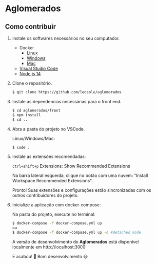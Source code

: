 # Aglomerados

## Como contribuir

1. Instale os softwares necessários no seu computador.

    - Docker
       - [Linux](https://docs.docker.com/engine/install)
       - [Windows](https://docs.docker.com/docker-for-windows/install)
       - [Mac](https://docs.docker.com/docker-for-mac/install)
    - [Visual Studio Code](https://code.visualstudio.com/download)
    - [Node.js 14](https://nodejs.org)

2. Clone o repositório.

    ```bash
    $ git clone https://github.com/leosole/aglomerados
    ```

3. Instale as dependencias necessárias para o front end.

    ```bash
    $ cd aglomerados/front
    $ npm install
    $ cd ..
    ```

4. Abra a pasta do projeto no VSCode.

    Linux/Windows/Mac:
    ```bash
    $ code .
    ```

5. Instale as extensões recomendadas:

    `ctrl+shift+p` Extensions: Show Recommended Extensions

    Na barra lateral esquerda, clique no botão com uma nuvem: "Install Workspace Recommended Extensions".

    Pronto! Suas extensões e configurações estão sincronizadas com os outros contribuidores do projeto.

6. Inicialize a aplicação com docker-compose:

    Na pasta do projeto, execute no terminal:

    ```bash
    $ docker-compose -f docker-compose.yml up
    ou
    $ docker-compose -f docker-compose.yml up -d #detached mode
    ```

    A versão de desenvolvimento do **Aglomerados** está disponível localmente em http://localhost:3000


    E acabou! :tada: Bom desenvolvimento :smiley:


